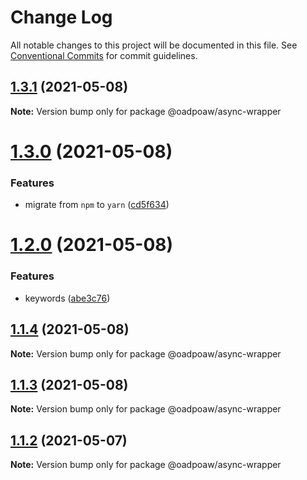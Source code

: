 # Change Log

All notable changes to this project will be documented in this file.
See [Conventional Commits](https://conventionalcommits.org) for commit guidelines.

## [1.3.1](https://github.com/oadpoaw/packages/compare/@oadpoaw/async-wrapper@1.3.0...@oadpoaw/async-wrapper@1.3.1) (2021-05-08)

**Note:** Version bump only for package @oadpoaw/async-wrapper





# [1.3.0](https://github.com/oadpoaw/packages/compare/@oadpoaw/async-wrapper@1.2.0...@oadpoaw/async-wrapper@1.3.0) (2021-05-08)


### Features

* migrate from `npm` to `yarn` ([cd5f634](https://github.com/oadpoaw/packages/commit/cd5f6344bda42c4f1b8fb6f8f877400a426e32d3))





# [1.2.0](https://github.com/oadpoaw/packages/compare/@oadpoaw/async-wrapper@1.1.4...@oadpoaw/async-wrapper@1.2.0) (2021-05-08)


### Features

* keywords ([abe3c76](https://github.com/oadpoaw/packages/commit/abe3c76a271e6162e46c43362971406e8cfca792))





## [1.1.4](https://github.com/oadpoaw/packages/compare/@oadpoaw/async-wrapper@1.1.3...@oadpoaw/async-wrapper@1.1.4) (2021-05-08)

**Note:** Version bump only for package @oadpoaw/async-wrapper





## [1.1.3](https://github.com/oadpoaw/packages/compare/@oadpoaw/async-wrapper@1.1.2...@oadpoaw/async-wrapper@1.1.3) (2021-05-08)

**Note:** Version bump only for package @oadpoaw/async-wrapper





## [1.1.2](https://github.com/oadpoaw/packages/compare/@oadpoaw/async-wrapper@1.1.1...@oadpoaw/async-wrapper@1.1.2) (2021-05-07)

**Note:** Version bump only for package @oadpoaw/async-wrapper
